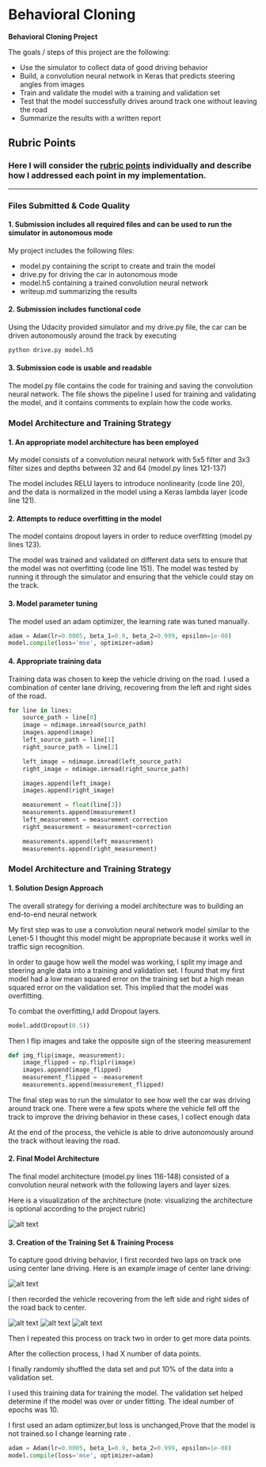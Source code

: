 # **Behavioral Cloning**



**Behavioral Cloning Project**

The goals / steps of this project are the following:
* Use the simulator to collect data of good driving behavior
* Build, a convolution neural network in Keras that predicts steering angles from images
* Train and validate the model with a training and validation set
* Test that the model successfully drives around track one without leaving the road
* Summarize the results with a written report


[//]: # (Image References)

[image1]: ./model.png "Model Visualization"
[image2]: ./examples/center_2018_11_02_15_46_07_436.jpg "center"
[image3]: ./examples/left_2018_11_02_15_46_07_069.jpg "left"
[image4]: ./examples/right_2018_11_02_15_46_07_069.jpg "right"
[image5]: ./examples/placeholder_small.png "Recovery Image"
[image6]: ./examples/placeholder_small.png "Normal Image"
[image7]: ./examples/placeholder_small.png "Flipped Image"

## Rubric Points
### Here I will consider the [rubric points](https://review.udacity.com/#!/rubrics/432/view) individually and describe how I addressed each point in my implementation.

---
### Files Submitted & Code Quality

#### 1. Submission includes all required files and can be used to run the simulator in autonomous mode

My project includes the following files:
* model.py containing the script to create and train the model
* drive.py for driving the car in autonomous mode
* model.h5 containing a trained convolution neural network
* writeup.md summarizing the results

#### 2. Submission includes functional code
Using the Udacity provided simulator and my drive.py file, the car can be driven autonomously around the track by executing
```sh
python drive.py model.h5
```

#### 3. Submission code is usable and readable

The model.py file contains the code for training and saving the convolution neural network. The file shows the pipeline I used for training and validating the model, and it contains comments to explain how the code works.

### Model Architecture and Training Strategy

#### 1. An appropriate model architecture has been employed

My model consists of a convolution neural network with 5x5 filter and 3x3 filter sizes and depths between 32 and 64 (model.py lines 121-137)

The model includes RELU layers to introduce nonlinearity (code line 20), and the data is normalized in the model using a Keras lambda layer (code line 121).

#### 2. Attempts to reduce overfitting in the model

The model contains dropout layers in order to reduce overfitting (model.py lines 123).

The model was trained and validated on different data sets to ensure that the model was not overfitting (code line 151). The model was tested by running it through the simulator and ensuring that the vehicle could stay on the track.

#### 3. Model parameter tuning

The model used an adam optimizer, the learning rate was tuned manually.
```py
adam = Adam(lr=0.0005, beta_1=0.9, beta_2=0.999, epsilon=1e-08)
model.compile(loss='mse', optimizer=adam)
```

#### 4. Appropriate training data

Training data was chosen to keep the vehicle driving on the road. I used a combination of center lane driving, recovering from the left and right sides of the road.
```py
for line in lines:
    source_path = line[0]
    image = ndimage.imread(source_path)
    images.append(image)
    left_source_path = line[1]
    right_source_path = line[2]

    left_image = ndimage.imread(left_source_path)
    right_image = ndimage.imread(right_source_path)

    images.append(left_image)
    images.append(right_image)

    measurement = float(line[3])
    measurements.append(measurement)
    left_measurement = measurement-correction
    right_measurement = measurement+correction

    measurements.append(left_measurement)
    measurements.append(right_measurement)
```

### Model Architecture and Training Strategy

#### 1. Solution Design Approach

The overall strategy for deriving a model architecture was to building an end-to-end neural network

My first step was to use a convolution neural network model similar to the Lenet-5 I thought this model might be appropriate because
it works well in traffic sign recognition.

In order to gauge how well the model was working, I split my image and steering angle data into a training and validation set. I found that my first model had a low mean squared error on the training set but a high mean squared error on the validation set. This implied that the model was overfitting.

To combat the overfitting,I add Dropout layers.
```py
model.add(Dropout(0.5))
```


Then I flip images and take the opposite sign of the steering measurement
```py
def img_flip(image, measurement):
    image_flipped = np.fliplr(image)
    images.append(image_flipped)
    measurement_flipped = -measurement
    measurements.append(measurement_flipped)
```

The final step was to run the simulator to see how well the car was driving around track one.
There were a few spots where the vehicle fell off the track to improve the driving behavior in these cases, I collect  enough data

At the end of the process, the vehicle is able to drive autonomously around the track without leaving the road.

#### 2. Final Model Architecture

The final model architecture (model.py lines 116-148) consisted of a convolution neural network with the following layers and layer sizes.

Here is a visualization of the architecture (note: visualizing the architecture is optional according to the project rubric)

![alt text][image1]

#### 3. Creation of the Training Set & Training Process

To capture good driving behavior, I first recorded two laps on track one using center lane driving. Here is an example image of center lane driving:

![alt text][image2]

I then recorded the vehicle recovering from the left side and right sides of the road back to center.

![alt text][image3]
![alt text][image2]
![alt text][image4]

Then I repeated this process on track two in order to get more data points.

After the collection process, I had X number of data points.

I finally randomly shuffled the data set and put 10% of the data into a validation set.

I used this training data for training the model. The validation set helped determine if the model was over or under fitting. The ideal number of epochs was 10.

I first used an adam optimizer,but loss is unchanged,Prove that the model is not trained.so I change learning rate .
```py
adam = Adam(lr=0.0005, beta_1=0.9, beta_2=0.999, epsilon=1e-08)
model.compile(loss='mse', optimizer=adam)
```